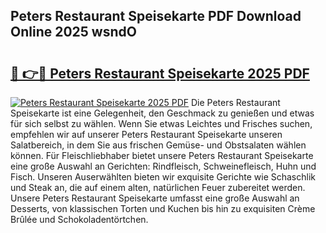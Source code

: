 ## Peters Restaurant Speisekarte PDF Download Online 2025 wsndO

# <h2><a href="http://gc8w14h.nevu.top/?p=Peters+Restaurant+Speisekarte">🔗 👉🔴 Peters Restaurant Speisekarte 2025 PDF</a></h2>

[![Peters Restaurant Speisekarte 2025 PDF](https://i.imgur.com/dBaPXMq.png)](http://gc8w14h.nevu.top/?p=Peters+Restaurant+Speisekarte)
Die Peters Restaurant Speisekarte ist eine Gelegenheit, den Geschmack zu genießen und etwas für sich selbst zu wählen. Wenn Sie etwas Leichtes und Frisches suchen, empfehlen wir auf unserer Peters Restaurant Speisekarte unseren Salatbereich, in dem Sie aus frischen Gemüse- und Obstsalaten wählen können. Für Fleischliebhaber bietet unsere Peters Restaurant Speisekarte eine große Auswahl an Gerichten: Rindfleisch, Schweinefleisch, Huhn und Fisch. Unseren Auserwählten bieten wir exquisite Gerichte wie Schaschlik und Steak an, die auf einem alten, natürlichen Feuer zubereitet werden. Unsere Peters Restaurant Speisekarte umfasst eine große Auswahl an Desserts, von klassischen Torten und Kuchen bis hin zu exquisiten Crème Brûlée und Schokoladentörtchen.
